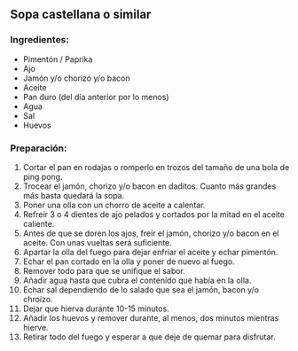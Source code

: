 ## Sopa castellana o similar
### Ingredientes:
 * Pimentón / Paprika
 * Ajo
 * Jamón y/o chorizo y/o bacon
 * Aceite
 * Pan duro (del día anterior por lo menos)
 * Agua
 * Sal
 * Huevos

### Preparación:
 1. Cortar el pan en rodajas o romperlo en trozos del tamaño de una bola de ping pong.
 2. Trocear el jamón, chorizo y/o bacon en daditos. Cuanto más grandes más basta quedará la sopa.
 3. Poner una olla con un chorro de aceite a calentar.
 4. Refreír 3 o 4 dientes de ajo pelados y cortados por la mitad en el aceite caliente.
 5. Antes de que se doren los ajos, freír el jamón, chorizo y/o bacon en el aceite. Con unas vueltas será suficiente.
 6. Apartar la olla del fuego para dejar enfriar el aceite y echar pimentón.
 7. Echar el pan cortado en la olla y poner de nuevo al fuego.
 8. Remover todo para que se unifique el sabor.
 9. Añadir agua hasta que cubra el contenido que había en la olla.
 10. Echar sal dependiendo de lo salado que sea el jamón, bacon y/o chroizo.
 11. Dejar que hierva durante 10-15 minutos.
 12. Añadir los huevos y remover durante, al menos, dos minutos mientras hierve.
 13. Retirar todo del fuego y esperar a que deje de quemar para disfrutar.
